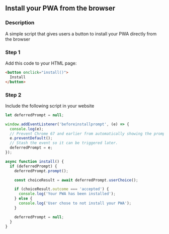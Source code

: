 <div id="headerDiv">

## Install your PWA from the browser

</div>

<div id="contentContainer">
<div id="leftSide">
  
### Description
A simple script that gives users a button to install your PWA directly from the browser


</div>

<div id="rightSide">

### Step 1

Add this code to your HTML page: 

<div class="codeBlockHeader">
  <copy-button codeurl="https://raw.githubusercontent.com/pwa-builder/pwabuilder-snippits/master/src/installButton/installButton.html">
  </copy-button>
</div>

<div class="codeBlock">
 
```html
<button onclick="install()">
  Install
</button>
```

</div>

 
### Step 2

Include the following script in your website

<div class="codeBlockHeader">
  
   <copy-button codeurl="https://raw.githubusercontent.com/pwa-builder/pwabuilder-snippits/master/src/installButton/installButton.js">
  </copy-button>
  
</div>

<div class="codeBlock">
  
```javascript
let deferredPrompt = null;

window.addEventListener('beforeinstallprompt', (e) => {
  console.log(e);
  // Prevent Chrome 67 and earlier from automatically showing the prompt
  e.preventDefault();
  // Stash the event so it can be triggered later.
  deferredPrompt = e;
});

async function install() {
  if (deferredPrompt) {
    deferredPrompt.prompt();

    const choiceResult = await deferredPrompt.userChoice();

    if (choiceResult.outcome === 'accepted') {
      console.log('Your PWA has been installed');
    } else {
      console.log('User chose to not install your PWA');
    }

    deferredPrompt = null;
  }
}
```
</div>


</div>
